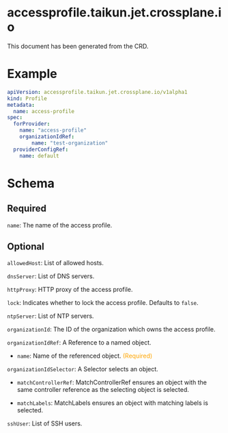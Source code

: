 
accessprofile.taikun.jet.crossplane.io
======================================


This document has been generated from the CRD.
  

# Example


```yaml
apiVersion: accessprofile.taikun.jet.crossplane.io/v1alpha1
kind: Profile
metadata:
  name: access-profile
spec:
  forProvider:
    name: "access-profile"
    organizationIdRef:
        name: "test-organization"
  providerConfigRef:
    name: default

```  

# Schema
  

## Required
  
`name`: The name of the access profile.
  

## Optional
  
`allowedHost`: List of allowed hosts.
  
`dnsServer`: List of DNS servers.
  
`httpProxy`: HTTP proxy of the access profile.
  
`lock`: Indicates whether to lock the access profile. Defaults to `false`.
  
`ntpServer`: List of NTP servers.
  
`organizationId`: The ID of the organization which owns the access profile.
  
`organizationIdRef`: A Reference to a named object.

* `name`: Name of the referenced object.<font color="orange"> (Required)</font>  
  
`organizationIdSelector`: A Selector selects an object.

* `matchControllerRef`: MatchControllerRef ensures an object with the same controller reference as the selecting object is selected.  

* `matchLabels`: MatchLabels ensures an object with matching labels is selected.  
  
`sshUser`: List of SSH users.
  

